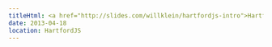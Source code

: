 ```yaml
---
titleHtml: <a href="http://slides.com/willklein/hartfordjs-intro">HartfordJS Intro</a> / <a href="http://slides.com/willklein/hartfordjs-outro">Outro</a>
date: 2013-04-18
location: HartfordJS
---
```

